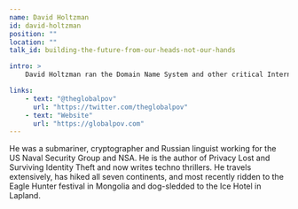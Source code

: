 ```yaml
---
name: David Holtzman
id: david-holtzman
position: ""
location: ""
talk_id: building-the-future-from-our-heads-not-our-hands

intro: >
    David Holtzman ran the Domain Name System and other critical Internet infrastructure.  He was CTO/CEO for several technology companies and was a CTO and a CSO  for two US presidential campaigns.

links:
    - text: "@theglobalpov"
      url: "https://twitter.com/theglobalpov"
    - text: "Website"
      url: "https://globalpov.com"
---
```


He was a submariner, cryptographer and Russian linguist working for the US Naval Security Group and NSA.  He is the author of Privacy Lost and Surviving Identity Theft and now writes techno thrillers.  He travels extensively, has hiked all seven continents, and most recently ridden to the Eagle Hunter festival in Mongolia and dog-sledded to the Ice Hotel in Lapland.
